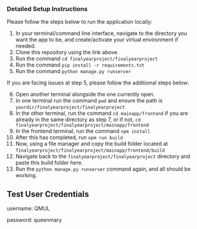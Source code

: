 ### Detailed Setup Instructions
Please follow the steps below to run the application locally:
1.  In your terminal/command line interface, navigate to the directory you want the app to be, and create/activate your virtual environment if needed.
2. Clone this repository using the link above. 
3.  Run the command `cd finalyearproject/finalyearproject` 
4. Run the command `pip install -r requirements.txt`
5. Run the command `python manage.py runserver`

If you are facing issues at step 5, please  follow the additional steps below:

6. Open another terminal alongside the one currently open. 
7. In one terminal run the command `pwd` and ensure the path is `yourdir/finalyearproject/finalyearproject`
8. In the other terminal, run the command `cd mainapp/frontend` if you are already in the same directory as step 7, or if not, `cd finalyearproject/finalyearproject/mainapp/frontend`
9. In the frontend terminal, run the command `npm install`
10.  After this has completed, run `npm run build`
11.  Now, using a file manager and copy the build folder located at `finalyearproject/finalyearproject/mainapp/frontend/build`
12.  Navigate back to the `finalyearproject/finalyearproject` directory and paste this build folder here.
13. Run the `python manage.py runserver` command again, and all should be working. 

## Test User Credentials
username: QMUL 

password: queenmary

